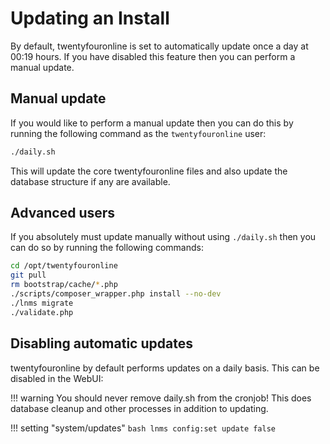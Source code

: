 # Updating an Install

By default, twentyfouronline is set to automatically update once a day at  00:19 hours.
If you have disabled this feature then you can perform a manual update.

## Manual update

If you would like to perform a manual update then you can do this by
running the following command as the `twentyfouronline` user:

```bash
./daily.sh
```

This will update the core twentyfouronline files and also update the database
structure if any are available.

## Advanced users

If you absolutely must update manually without using `./daily.sh` then
you can do so by running the following commands:

```bash
cd /opt/twentyfouronline
git pull
rm bootstrap/cache/*.php
./scripts/composer_wrapper.php install --no-dev
./lnms migrate
./validate.php
```

## Disabling automatic updates

twentyfouronline by default performs updates on a daily basis.
This can be disabled in the WebUI:

!!! warning
    You should never remove daily.sh from the cronjob!
    This does database cleanup and other processes in addition to updating.

!!! setting "system/updates"
    ```bash
    lnms config:set update false
    ```




